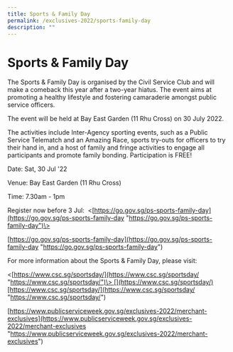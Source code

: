 ```yaml
---
title: Sports & Family Day
permalink: /exclusives-2022/sports-family-day
description: ""
---
```

# Sports & Family Day

The Sports & Family Day is organised by the Civil Service Club and will make a comeback this year after a two-year hiatus. The event aims at promoting a healthy lifestyle and fostering camaraderie amongst public service officers.

The event will be held at Bay East Garden (11 Rhu Cross) on 30 July 2022.

The activities include Inter-Agency sporting events, such as a Public Service Telematch and an Amazing Race, sports try-outs for officers to try their hand in, and a host of family and fringe activities to engage all participants and promote family bonding. Participation is FREE!

Date: Sat, 30 Jul '22

Venue: Bay East Garden (11 Rhu Cross)

Time: 7.30am - 1pm

Register now before 3 Jul:  <[](https://go.gov.sg/ps-sports-family-day)[https://go.gov.sg/ps-sports-family-day](https://go.gov.sg/ps-sports-family-day "https://go.gov.sg/ps-sports-family-day")\>

[](https://go.gov.sg/ps-sports-family-day)[https://go.gov.sg/ps-sports-family-day](https://go.gov.sg/ps-sports-family-day "https://go.gov.sg/ps-sports-family-day")

For more information about the Sports & Family Day, please visit:

<[](https://www.csc.sg/sportsday/)[https://www.csc.sg/sportsday/](https://www.csc.sg/sportsday/ "https://www.csc.sg/sportsday/")\> [](https://www.csc.sg/sportsday/)[https://www.csc.sg/sportsday/](https://www.csc.sg/sportsday/ "https://www.csc.sg/sportsday/")

[](https://www.publicserviceweek.gov.sg/exclusives-2022/merchant-exclusives)[https://www.publicserviceweek.gov.sg/exclusives-2022/merchant-exclusives](https://www.publicserviceweek.gov.sg/exclusives-2022/merchant-exclusives "https://www.publicserviceweek.gov.sg/exclusives-2022/merchant-exclusives")
